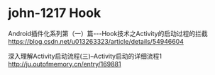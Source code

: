 # john-1217 Hook 


Android插件化系列第（一）篇---Hook技术之Activity的启动过程的拦截
https://blog.csdn.net/u013263323/article/details/54946604

深入理解Activity启动流程(三)–Activity启动的详细流程1
http://ju.outofmemory.cn/entry/169881

